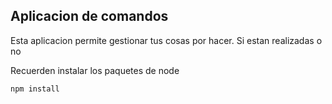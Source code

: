## Aplicacion de comandos

Esta aplicacion permite gestionar tus cosas por hacer. Si estan realizadas o no

Recuerden instalar los paquetes de node

```
npm install
```